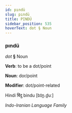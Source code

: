 ```yaml
---
id: pındü
slug: pındü
title: PINDÜ
sidebar_position: 535
hoverText: dot § Noun
---
```


### pındü

*dot* **§** Noun

**Verb**: to be a dot/point

**Noun**: dor/point

**Modifier**: dot/point-related

Hindi बिंदु bindu [bɪ̃n̪.d̪uː]

*Indo-Iranian Language Family*